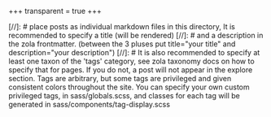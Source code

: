 +++
transparent = true
+++

[//]: # place posts as individual markdown files in this directory, It is recommended to specify a title (will be rendered)
[//]: # and a description in the zola frontmatter. (between the 3 pluses put title="your title" and description="your description")
[//]: # It is also recommended to specify at least one taxon of the 'tags' category, see zola taxonomy docs on how to specify that for pages. If you do not, a post will not appear in the explore section. Tags are arbitrary, but some tags are privileged and given consistent colors throughout the site. You can specify your own custom privileged tags, in sass/globals.scss, and classes for each tag will be generated in sass/components/tag-display.scss